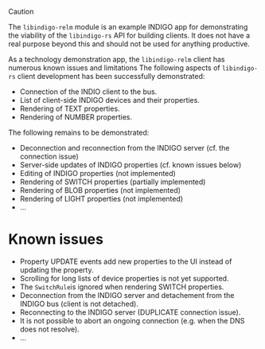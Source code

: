 > [!CAUTION]
> The `libindigo-relm` module is an example INDIGO app for demonstrating the viability
> of the `libindigo-rs` API for building clients. It does not have a real purpose beyond this and
> should not be used for anything productive.

As a technology demonstration app, the `libindigo-relm` client has numerous known issues and limitations The following aspects of `libindigo-rs` client development has been successfully demonstrated:

* Connection of the INDIO client to the bus.
* List of client-side INDIGO devices and their properties.
* Rendering of TEXT properties.
* Rendering of NUMBER properties.

The following remains to be demonstrated:

* Deconnection and reconnection from the INDIGO server (cf. the connection issue)
* Server-side updates of INDIGO properties (cf. known issues below)
* Editing of INDIGO properties (not implemented)
* Rendering of SWITCH properties (partially implemented)
* Rendering of BLOB properties (not implemented)
* Rendering of LIGHT properties (not implemented)
* ...

# Known issues

* Property UPDATE events add new properties to the UI instead of updating the property.
* Scrolling for long lists of device properties is not yet supported.
* The `SwitchRule`is ignored when rendering SWITCH properties.
* Deconnection from the INDIGO server and detachement from the INDIGO bus (client is not detached).
* Reconnecting to the INDIGO server (DUPLICATE connection issue).
* It is not possible to abort an ongoing connection (e.g. when the DNS does not resolve).
* ...